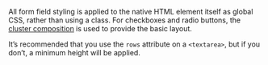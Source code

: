 All form field styling is applied to the native HTML element itself as global
CSS, rather than using a class. For checkboxes and radio buttons, the [cluster
composition](/design-system/css-compositions/#cluster) is used to provide the
basic layout.

It’s recommended that you use the `rows` attribute on a `<textarea>`, but if you
don’t, a minimum height will be applied.
